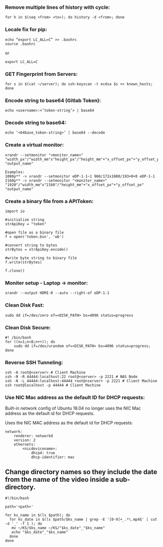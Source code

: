 ### Remove multiple lines of history with cycle:

```
for h in $(seq <from> <to>); do history -d <from>; done
```

### Locale fix for pip:

```
echo “export LC_ALL=C” >> .bashrc
source .bashrc
```

or
```
export LC_ALL=C
```

### GET Fingerprint from Servers:

```
for s in $(cat ~/server); do ssh-keyscan -t ecdsa $s >> known_hosts; done
```

### Encode string to base64 (Gitlab Token):

```
echo <username>:<‘token-string’> | base64
```

### Decode string to base64:

```
echo ‘<64base_token-string>’ | base64 --decode
```

### Create a virtual monitor:

```
xrandr --setmonitor "<monitor_name>" "width_px"/"width_mm"x"height_px"/"height_mm"+"x_offset_px"+"y_offset_px" "output_name"

Examples:
1080p** -> xrandr --setmonitor eDP-1-1~1 960/172x1080/193+0+0 eDP-1-1
2160p** -> xrandr --setmonitor "<monitor_name>" "1920"/"width_mm"x"2160"/"height_mm"+"x_offset_px"+"y_offset_px" "output_name"
```

 ### Create a binary file from a APIToken:

```
import io

#initialize string
strApiKey = "token"

#open file as a binary file
f = open('token.bin', 'wb')

#convert string to bytes
strBytes = strApiKey.encode()

#write byte string to binary file
f.write(strBytes)

f.close()
```

### Moniter setup - Laptop -> monitor:

```
xrandr --output HDMI-0 --auto --right-of eDP-1-1
```

### Clean Disk Fast:

```
sudo dd if=/dev/zero of=<DISK_PATH> bs=4096 status=progress
```

### Clean Disk Secure:

```
#! /bin/bash
for ((n=1;n<8;n++)); do
	sudo dd if=/dev/urandom of=<DISK_PATH> bs=4096 status=progress;
done
```

### Reverse SSH Tunneling:

```
ssh -A root@<server> # Client Machine
ssh -N -R 44444:localhost:22 root@<server> -p 2221 # NAS Node
ssh -N -L 44444:localhost:44444 root@<server> -p 2221 # Client Machine
ssh root@localhost -p 44444 # Client Machine
```

### Use NIC Mac address as the default ID for DHCP requests:

Built-in network config of Ubuntu 18.04 no longer uses the NIC Mac address as the default id for DHCP requests.

Uses the NIC MAC address as the default id for DHCP requests:

```
network:
    renderer: networkd
    version: 2
    ethernets:
        <nicdevicename>:
            dhcp4: true
            dhcp-identifier: mac
```

## Change directory names so they include the date from the name of the video inside a sub-directory.

```
#!/bin/bash

path='<path>'

for ks_name in $(ls $path); do
  for ks_date in $(ls $path/$ks_name | grep -E '[0-9]+_.*\.mp4$' | cut -d '_' -f 1 ); do
   mv ~/KS/$ks_name ~/KS/"$ks_date"_"$ks_name"
   echo "$ks_date"_"$ks_name"
  done
done
```
